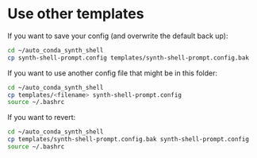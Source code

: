 # Use other templates

If you want to save your config (and overwrite the default back up):

```bash
cd ~/auto_conda_synth_shell
cp synth-shell-prompt.config templates/synth-shell-prompt.config.bak
```

If you want to use another config file that might be in this folder:

```bash
cd ~/auto_conda_synth_shell
cp templates/<filename> synth-shell-prompt.config
source ~/.bashrc
```

If you want to revert:

```bash
cd ~/auto_conda_synth_shell
cp templates/synth-shell-prompt.config.bak synth-shell-prompt.config
source ~/.bashrc
```

